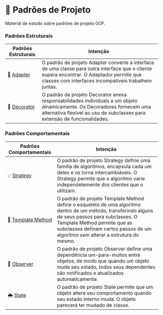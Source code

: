 # :notebook: Padrões de Projeto

Material de estudo sobre padrões de projeto GOF.

### Padrões Estruturais

| Padrões Estruturais                               | Intenção                                                                 |
|---------------------------------------------------|--------------------------------------------------------------------------|
| :electric_plug: [Adapter][#adapter] 	            | O padrão de projeto Adapter converte a interface de uma classe para outra interface que o cliente espera encontrar. O Adaptador permite que classes com interfaces incompatíveis  trabalhem juntas. |
| :ice_cream: [Decorator][#decorator] 	            | O padrão de projeto Decorator anexa responsabilidades individuais a um objeto dinamicamente. Os Decoradores fornecem uma alternativa flexível ao uso de subclasses para extensão de funcionalidades. |



### Padrões Comportamentais

| Padrões Comportamentais                           | Intenção                                                                 |
|---------------------------------------------------|--------------------------------------------------------------------------|
| :bulb: [Strategy][#strategy] 	                    | O padrão de projeto Strategy define uma família de algoritmos, encapsula cada um deles e os torna intercambiáveis. O Strategy permite que o algoritmo varie independetemente dos clientes que o utilizam. |
| :pencil: [Template Method][#templatemethod] 	    | O padrão de projeto Template Method define o esqueleto de uma algoritmo dentro de um método, transferindo alguns de seus passos para subclasses. O Template Method permite que as subclasses definam certos passos de um algoritmo sem alterar a estrutura do mesmo. |
| :eyes: [Observer][#observer] 	                    | O padrão de projeto Observer define uma dependência um-para-muitos entre objetos, de modo que quando um objeto muda seu estado, todos seus dependentes são notificados e atualizados automaticamente. |
| :sun_behind_rain_cloud: [State][#state]           | O padrão de projeto State permite que um objeto altere seu comportamento quando seu estado interno muda. O objeto parecerá ter mudado de classe. |


[#adapter]: src/main/java/designpatterns/estruturais/adapter/
[#decorator]: src/main/java/designpatterns/estruturais/decorator/


[#strategy]: src/main/java/designpatterns/comportamentais/strategy/
[#templatemethod]: src/main/java/designpatterns/comportamentais/templatemethod/
[#observer]: src/main/java/designpatterns/comportamentais/observer/
[#state]: src/main/java/designpatterns/comportamentais/state/
